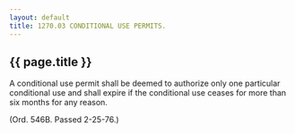 ```yaml
---
layout: default 
title: 1270.03 CONDITIONAL USE PERMITS.
---
```


{{ page.title }}
----------------

A conditional use permit shall be deemed to authorize only one
particular conditional use and shall expire if the conditional use
ceases for more than six months for any reason.

(Ord. 546B. Passed 2-25-76.)
